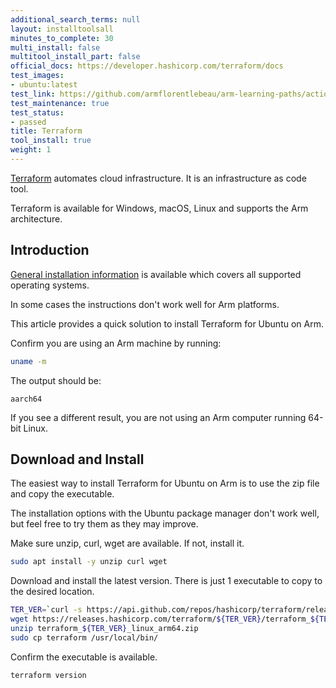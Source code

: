 ```yaml
---
additional_search_terms: null
layout: installtoolsall
minutes_to_complete: 30
multi_install: false
multitool_install_part: false
official_docs: https://developer.hashicorp.com/terraform/docs
test_images:
- ubuntu:latest
test_link: https://github.com/armflorentlebeau/arm-learning-paths/actions/runs/4312122327
test_maintenance: true
test_status:
- passed
title: Terraform
tool_install: true
weight: 1
---
```


[Terraform](https://www.terraform.io/) automates cloud infrastructure. It is an infrastructure as code tool. 

Terraform is available for Windows, macOS, Linux and supports the Arm architecture. 

## Introduction

[General installation information](https://developer.hashicorp.com/terraform/downloads) is available which covers all supported operating systems. 

In some cases the instructions don't work well for Arm platforms. 

This article provides a quick solution to install Terraform for Ubuntu on Arm.

Confirm you are using an Arm machine by running:
```bash
uname -m
```
The output should be:
```output
aarch64
```

If you see a different result, you are not using an Arm computer running 64-bit Linux.

## Download and Install

The easiest way to install Terraform for Ubuntu on Arm is to use the zip file and copy the executable. 

The installation options with the Ubuntu package manager don't work well, but feel free to try them as they may improve. 

Make sure unzip, curl, wget are available. If not, install it. 

```bash { target="ubuntu:latest" }
sudo apt install -y unzip curl wget
```

Download and install the latest version. There is just 1 executable to copy to the desired location.

```bash { target="ubuntu:latest" }
TER_VER=`curl -s https://api.github.com/repos/hashicorp/terraform/releases/latest | grep tag_name | cut -d: -f2 | tr -d \"\,\v | awk '{$1=$1};1'`
wget https://releases.hashicorp.com/terraform/${TER_VER}/terraform_${TER_VER}_linux_arm64.zip
unzip terraform_${TER_VER}_linux_arm64.zip
sudo cp terraform /usr/local/bin/
```

Confirm the executable is available.

```bash { target="ubuntu:latest" }
terraform version
```
